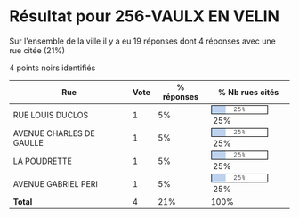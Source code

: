 # Résultat pour 256-VAULX EN VELIN

Sur l'ensemble de la ville il y a eu 19 réponses dont 4 réponses avec une rue citée (21%)

4 points noirs identifiés

| Rue | Vote | % réponses | % Nb rues cités|
|-----|------|------------|----------------|
| RUE LOUIS DUCLOS | 1 | 5% | <img src="../../img/bar_25.gif" />&nbsp;25%|
| AVENUE CHARLES DE GAULLE | 1 | 5% | <img src="../../img/bar_25.gif" />&nbsp;25%|
| LA POUDRETTE | 1 | 5% | <img src="../../img/bar_25.gif" />&nbsp;25%|
| AVENUE GABRIEL PERI | 1 | 5% | <img src="../../img/bar_25.gif" />&nbsp;25%|
| **Total** | 4 | 21% | 100%|
